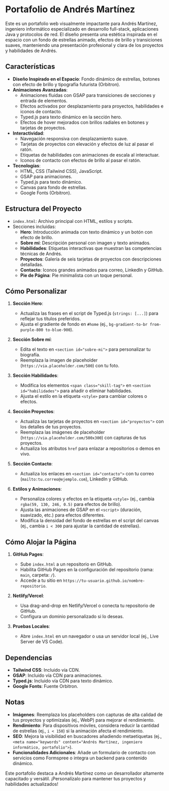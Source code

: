 # Portafolio de Andrés Martínez

Este es un portafolio web visualmente impactante para Andrés Martínez, ingeniero informático especializado en desarrollo full-stack, aplicaciones Java y protocolos de red. El diseño presenta una estética inspirada en el espacio con un fondo de estrellas animado, efectos de brillo y transiciones suaves, manteniendo una presentación profesional y clara de los proyectos y habilidades de Andrés.

## Características
- **Diseño Inspirado en el Espacio**: Fondo dinámico de estrellas, botones con efecto de brillo y tipografía futurista (Orbitron).
- **Animaciones Avanzadas**:
  - Animaciones fluidas con GSAP para transiciones de secciones y entrada de elementos.
  - Efectos activados por desplazamiento para proyectos, habilidades e iconos de contacto.
  - Typed.js para texto dinámico en la sección hero.
  - Efectos de hover mejorados con brillos radiales en botones y tarjetas de proyectos.
- **Interactividad**:
  - Navegación responsiva con desplazamiento suave.
  - Tarjetas de proyectos con elevación y efectos de luz al pasar el ratón.
  - Etiquetas de habilidades con animaciones de escala al interactuar.
  - Iconos de contacto con efectos de brillo al pasar el ratón.
- **Tecnologías**:
  - HTML, CSS (Tailwind CSS), JavaScript.
  - GSAP para animaciones.
  - Typed.js para texto dinámico.
  - Canvas para fondo de estrellas.
  - Google Fonts (Orbitron).

## Estructura del Proyecto
- `index.html`: Archivo principal con HTML, estilos y scripts.
- Secciones incluidas:
  - **Hero**: Introducción animada con texto dinámico y un botón con efecto de brillo.
  - **Sobre mí**: Descripción personal con imagen y texto animados.
  - **Habilidades**: Etiquetas interactivas que muestran las competencias técnicas de Andrés.
  - **Proyectos**: Galería de seis tarjetas de proyectos con descripciones detalladas.
  - **Contacto**: Iconos grandes animados para correo, LinkedIn y GitHub.
  - **Pie de Página**: Pie minimalista con un toque personal.

## Cómo Personalizar
1. **Sección Hero**:
   - Actualiza las frases en el script de Typed.js (`strings: [...]`) para reflejar tus títulos preferidos.
   - Ajusta el gradiente de fondo en `#home` (ej., `bg-gradient-to-br from-purple-800 to-blue-900`).

2. **Sección Sobre mí**:
   - Edita el texto en `<section id="sobre-mi">` para personalizar tu biografía.
   - Reemplaza la imagen de placeholder (`https://via.placeholder.com/500`) con tu foto.

3. **Sección Habilidades**:
   - Modifica los elementos `<span class="skill-tag">` en `<section id="habilidades">` para añadir o eliminar habilidades.
   - Ajusta el estilo en la etiqueta `<style>` para cambiar colores o efectos.

4. **Sección Proyectos**:
   - Actualiza las tarjetas de proyectos en `<section id="proyectos">` con los detalles de tus proyectos.
   - Reemplaza las imágenes de placeholder (`https://via.placeholder.com/500x300`) con capturas de tus proyectos.
   - Actualiza los atributos `href` para enlazar a repositorios o demos en vivo.

5. **Sección Contacto**:
   - Actualiza los enlaces en `<section id="contacto">` con tu correo (`mailto:tu.correo@ejemplo.com`), LinkedIn y GitHub.

6. **Estilos y Animaciones**:
   - Personaliza colores y efectos en la etiqueta `<style>` (ej., cambia `rgba(59, 130, 246, 0.5)` para efectos de brillo).
   - Ajusta las animaciones de GSAP en el `<script>` (duración, suavizado, etc.) para efectos diferentes.
   - Modifica la densidad del fondo de estrellas en el script del canvas (ej., cambia `i < 300` para ajustar la cantidad de estrellas).

## Cómo Alojar la Página
1. **GitHub Pages**:
   - Sube `index.html` a un repositorio en GitHub.
   - Habilita GitHub Pages en la configuración del repositorio (rama: `main`, carpeta: `/`).
   - Accede a tu sitio en `https://tu-usuario.github.io/nombre-repositorio`.

2. **Netlify/Vercel**:
   - Usa drag-and-drop en Netlify/Vercel o conecta tu repositorio de GitHub.
   - Configura un dominio personalizado si lo deseas.

3. **Pruebas Locales**:
   - Abre `index.html` en un navegador o usa un servidor local (ej., Live Server de VS Code).

## Dependencias
- **Tailwind CSS**: Incluido vía CDN.
- **GSAP**: Incluido vía CDN para animaciones.
- **Typed.js**: Incluido vía CDN para texto dinámico.
- **Google Fonts**: Fuente Orbitron.

## Notas
- **Imágenes**: Reemplaza los placeholders con capturas de alta calidad de tus proyectos y optimízalas (ej., WebP) para mejorar el rendimiento.
- **Rendimiento**: Para dispositivos móviles, considera reducir la cantidad de estrellas (ej., `i < 150`) si la animación afecta el rendimiento.
- **SEO**: Mejora la visibilidad en buscadores añadiendo metaetiquetas (ej., `<meta name="keywords" content="Andrés Martínez, ingeniero informático, portafolio">`).
- **Funcionalidades Adicionales**: Añade un formulario de contacto con servicios como Formspree o integra un backend para contenido dinámico.

Este portafolio destaca a Andrés Martínez como un desarrollador altamente capacitado y versátil. ¡Personalízalo para mantener tus proyectos y habilidades actualizados!
